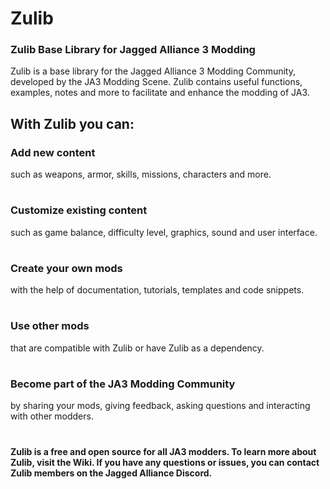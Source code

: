 # Zulib
### Zulib Base Library for Jagged Alliance 3 Modding


Zulib is a base library for the Jagged Alliance 3 Modding Community,
developed by the JA3 Modding Scene. Zulib contains useful functions, examples,
notes and more to facilitate and enhance the modding of JA3.

## With Zulib you can:

### Add new content  
such as weapons, armor, skills, missions, characters and more.
#
### Customize existing content
such as game balance, difficulty level, graphics, sound and user interface.
#
### Create your own mods
with the help of documentation, tutorials, templates and code snippets.
#
### Use other mods
that are compatible with Zulib or have Zulib as a dependency.
#
### Become part of the JA3 Modding Community
by sharing your mods, giving feedback, asking questions and interacting with other modders.
#




#
#### Zulib is a free and open source for all JA3 modders. To learn more about Zulib, visit the Wiki. If you have any questions or issues, you can contact Zulib members on the Jagged Alliance Discord.
#
